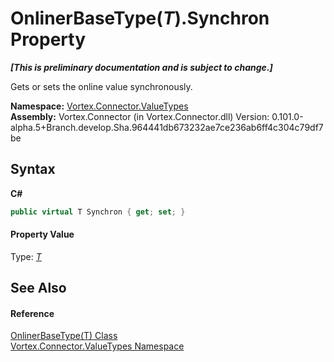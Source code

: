 # OnlinerBaseType(*T*).Synchron Property 
 _**\[This is preliminary documentation and is subject to change.\]**_

Gets or sets the online value synchronously.

**Namespace:**&nbsp;<a href="N_Vortex_Connector_ValueTypes.md">Vortex.Connector.ValueTypes</a><br />**Assembly:**&nbsp;Vortex.Connector (in Vortex.Connector.dll) Version: 0.101.0-alpha.5+Branch.develop.Sha.964441db673232ae7ce236ab6ff4c304c79df7be

## Syntax

**C#**<br />
``` C#
public virtual T Synchron { get; set; }
```


#### Property Value
Type: <a href="T_Vortex_Connector_ValueTypes_OnlinerBaseType_1.md">*T*</a>

## See Also


#### Reference
<a href="T_Vortex_Connector_ValueTypes_OnlinerBaseType_1.md">OnlinerBaseType(T) Class</a><br /><a href="N_Vortex_Connector_ValueTypes.md">Vortex.Connector.ValueTypes Namespace</a><br />